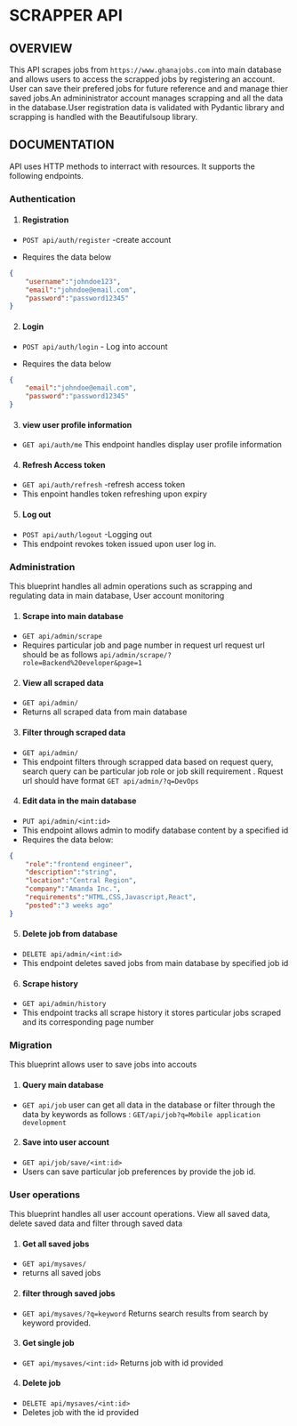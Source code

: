 # SCRAPPER API

## OVERVIEW
This API scrapes jobs from ``https://www.ghanajobs.com`` into main database and allows users to access the scrapped jobs by registering an account. User can save their prefered jobs for future reference and and manage thier saved jobs.An admininistrator account manages scrapping and all the data in the database.User registration data is validated with Pydantic library and scrapping is handled with the Beautifulsoup library.

## DOCUMENTATION
API uses HTTP methods to interract with resources. It supports the following endpoints.

### Authentication
1. #### Registration
- `POST api/auth/register` -create account

- Requires the data below 
```json
{
    "username":"johndoe123",
    "email":"johndoe@email.com",
    "password":"password12345"
}

```
2. #### Login
- `POST api/auth/login` - Log into account

- Requires the data below
```json
{
    "email":"johndoe@email.com",
    "password":"password12345"
}

```
3. #### view user profile information
- `GET api/auth/me` 
This endpoint handles display user profile information 

4.  #### Refresh Access token
- `GET api/auth/refresh` -refresh access token
- This enpoint handles token refreshing upon expiry

5. #### Log out
- `POST api/auth/logout` -Logging out
- This endpoint revokes token issued upon  user log in.

### Administration
This blueprint handles all admin operations such as scrapping and regulating data  in main database, User account monitoring 

1. #### Scrape into main database
- `GET api/admin/scrape`
- Requires particular job and page number in request url
request url should be as follows `api/admin/scrape/?role=Backend%20eveloper&page=1`


2. #### View all scraped data
- `GET api/admin/`
- Returns all scraped data from main database

3. #### Filter through scraped data
- `GET api/admin/`
- This endpoint filters through scrapped data based on request query, search query  can be particular job role or job skill requirement .
Rquest url should have format `GET api/admin/?q=DevOps`

4. #### Edit data in the main database
- `PUT api/admin/<int:id>`
- This endpoint allows admin to modify database content by a specified id
- Requires the data below:
```json
{
    "role":"frontend engineer",
    "description":"string",
    "location":"Central Region",
    "company":"Amanda Inc.",
    "requirements":"HTML,CSS,Javascript,React",
    "posted":"3 weeks ago"
}

```

5. #### Delete job from database
- `DELETE api/admin/<int:id>`
- This endpoint deletes saved jobs from main database by specified job id


6. #### Scrape history
- `GET api/admin/history`
- This endpoint tracks all scrape history it stores particular jobs scraped and its corresponding page number

### Migration
 This blueprint allows user to save jobs into accouts 
1. #### Query main database
- `GET api/job`
user can get all data in the database or filter through the data by keywords as follows : `GET/api/job?q=Mobile application development`

2. #### Save into user account
- `GET api/job/save/<int:id>`
- Users can save particular job preferences by provide the job id.

### User operations
This blueprint handles all user account operations. View all saved data, delete saved data and filter through saved data

1.  #### Get all saved jobs
- `GET api/mysaves/`
- returns all saved jobs

2.  #### filter through saved jobs
- `GET api/mysaves/?q=keyword`
Returns search results from search by keyword provided.

3. #### Get single job
- `GET api/mysaves/<int:id>`
Returns job with id provided

4. #### Delete job
- `DELETE api/mysaves/<int:id>`
- Deletes job with the id provided



